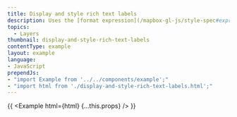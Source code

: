```yaml
---
title: Display and style rich text labels
description: Uses the [format expression](/mapbox-gl-js/style-spec#expressions-types-format) to display country labels in both English and in the local language.
topics:
  - Layers
thumbnail: display-and-style-rich-text-labels
contentType: example
layout: example
language:
- JavaScript
prependJs:
- "import Example from '../../components/example';"
- "import html from './display-and-style-rich-text-labels.html';"
---
```


{{ <Example html={html} {...this.props} /> }}
